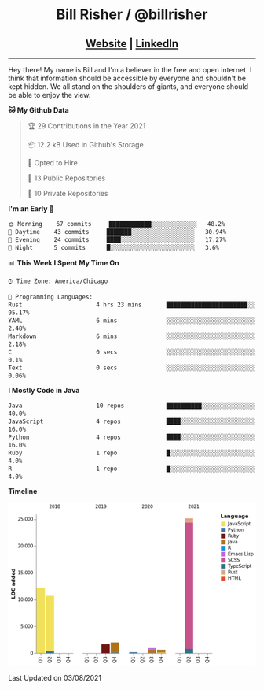 
<h1 align="center">
    Bill Risher / @billrisher <br />
</h1>
<h2 align="center">
    <a href="https://billrisher.com">Website</a> | <a href="https://linkedin.com/in/william-risher">LinkedIn</a>
 </h2>

---

Hey there! My name is Bill and I'm a believer in the free and open internet. 
I think that information should be accessible by everyone and shouldn't be kept hidden. 
We all stand on the shoulders of giants, and everyone should be able to enjoy the view.

<!--START_SECTION:waka-->
**🐱 My Github Data** 

> 🏆 29 Contributions in the Year 2021
 > 
> 📦 12.2 kB Used in Github's Storage 
 > 
> 💼 Opted to Hire
 > 
> 📜 13 Public Repositories 
 > 
> 🔑 10 Private Repositories  
 > 
**I'm an Early 🐤** 

```text
🌞 Morning    67 commits     ████████████░░░░░░░░░░░░░   48.2% 
🌆 Daytime    43 commits     ███████░░░░░░░░░░░░░░░░░░   30.94% 
🌃 Evening    24 commits     ████░░░░░░░░░░░░░░░░░░░░░   17.27% 
🌙 Night      5 commits      █░░░░░░░░░░░░░░░░░░░░░░░░   3.6%

```


📊 **This Week I Spent My Time On** 

```text
⌚︎ Time Zone: America/Chicago

💬 Programming Languages: 
Rust                     4 hrs 23 mins       ███████████████████████░░   95.17% 
YAML                     6 mins              ░░░░░░░░░░░░░░░░░░░░░░░░░   2.48% 
Markdown                 6 mins              ░░░░░░░░░░░░░░░░░░░░░░░░░   2.18% 
C                        0 secs              ░░░░░░░░░░░░░░░░░░░░░░░░░   0.1% 
Text                     0 secs              ░░░░░░░░░░░░░░░░░░░░░░░░░   0.06%

```

**I Mostly Code in Java** 

```text
Java                     10 repos            ██████████░░░░░░░░░░░░░░░   40.0% 
JavaScript               4 repos             ████░░░░░░░░░░░░░░░░░░░░░   16.0% 
Python                   4 repos             ████░░░░░░░░░░░░░░░░░░░░░   16.0% 
Ruby                     1 repo              █░░░░░░░░░░░░░░░░░░░░░░░░   4.0% 
R                        1 repo              █░░░░░░░░░░░░░░░░░░░░░░░░   4.0%

```


**Timeline**

![Chart not found](https://raw.githubusercontent.com/billrisher/billrisher/main/charts/bar_graph.png) 


 Last Updated on 03/08/2021
<!--END_SECTION:waka-->
